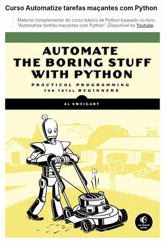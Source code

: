 ## Curso Automatize tarefas maçantes com Python

> Material complementar do curso básico de Python baseado no livro "Automatize tarefas maçantes com Python". Disponível no [Youtube](https://www.youtube.com/watch?v=k6Os354BJVQ&list=PLLCFxfe9wkl-5oz4YIOxMzbBGP1FaGm3T).

<img src="https://github.com/Geofisicando/Automatize-tarefas-macantes-com-Python/blob/main/automatize.jpg" width=800>
